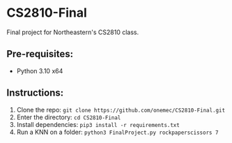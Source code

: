 # CS2810-Final

Final project for Northeastern's CS2810 class.
## Pre-requisites:
- Python 3.10 x64

## Instructions:
1. Clone the repo: `git clone https://github.com/onemec/CS2810-Final.git`
2. Enter the directory: `cd CS2810-Final`
3. Install dependencies: `pip3 install -r requirements.txt`
4. Run a KNN on a folder: `python3 FinalProject.py rockpaperscissors 7`